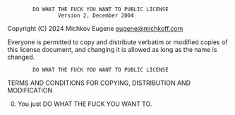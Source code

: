             DO WHAT THE FUCK YOU WANT TO PUBLIC LICENSE
                    Version 2, December 2004

 Copyright (C) 2024 Michkov Eugene <eugene@michkoff.com>

 Everyone is permitted to copy and distribute verbatim or modified
 copies of this license document, and changing it is allowed as long
 as the name is changed.

            DO WHAT THE FUCK YOU WANT TO PUBLIC LICENSE
   TERMS AND CONDITIONS FOR COPYING, DISTRIBUTION AND MODIFICATION

  0. You just DO WHAT THE FUCK YOU WANT TO.